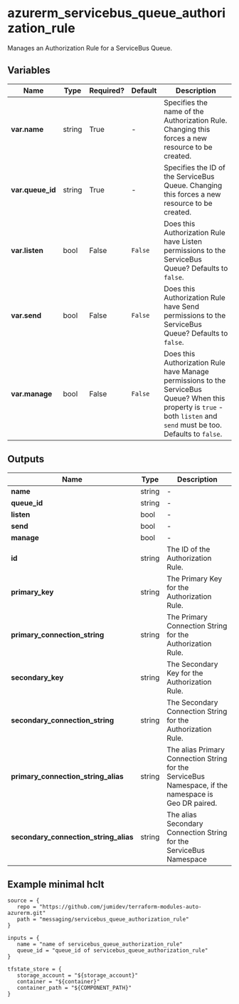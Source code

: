 # azurerm_servicebus_queue_authorization_rule

Manages an Authorization Rule for a ServiceBus Queue.

## Variables

| Name | Type | Required? |  Default  |  Description |
| ---- | ---- | --------- |  ----------- | ----------- |
| **var.name** | string | True | -  |  Specifies the name of the Authorization Rule. Changing this forces a new resource to be created. | 
| **var.queue_id** | string | True | -  |  Specifies the ID of the ServiceBus Queue. Changing this forces a new resource to be created. | 
| **var.listen** | bool | False | `False`  |  Does this Authorization Rule have Listen permissions to the ServiceBus Queue? Defaults to `false`. | 
| **var.send** | bool | False | `False`  |  Does this Authorization Rule have Send permissions to the ServiceBus Queue? Defaults to `false`. | 
| **var.manage** | bool | False | `False`  |  Does this Authorization Rule have Manage permissions to the ServiceBus Queue? When this property is `true` - both `listen` and `send` must be too. Defaults to `false`. | 



## Outputs

| Name | Type | Description |
| ---- | ---- | --------- | 
| **name** | string  | - | 
| **queue_id** | string  | - | 
| **listen** | bool  | - | 
| **send** | bool  | - | 
| **manage** | bool  | - | 
| **id** | string  | The ID of the Authorization Rule. | 
| **primary_key** | string  | The Primary Key for the Authorization Rule. | 
| **primary_connection_string** | string  | The Primary Connection String for the Authorization Rule. | 
| **secondary_key** | string  | The Secondary Key for the Authorization Rule. | 
| **secondary_connection_string** | string  | The Secondary Connection String for the Authorization Rule. | 
| **primary_connection_string_alias** | string  | The alias Primary Connection String for the ServiceBus Namespace, if the namespace is Geo DR paired. | 
| **secondary_connection_string_alias** | string  | The alias Secondary Connection String for the ServiceBus Namespace | 

## Example minimal hclt

```hcl
source = {
   repo = "https://github.com/jumidev/terraform-modules-auto-azurerm.git" 
   path = "messaging/servicebus_queue_authorization_rule" 
}

inputs = {
   name = "name of servicebus_queue_authorization_rule" 
   queue_id = "queue_id of servicebus_queue_authorization_rule" 
}

tfstate_store = {
   storage_account = "${storage_account}" 
   container = "${container}" 
   container_path = "${COMPONENT_PATH}" 
}


```